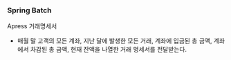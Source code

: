 ### Spring Batch 

Apress 거래명세서 


- 매월 말 고객의 모든 계좌, 지난 달에 발생한 모든 거래, 계좌에 입금된 총 금액, 계좌에서 차감된 총 금액, 현재 잔액을 나열한 거래 명세서를 전달받는다.

